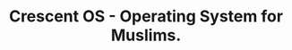 ---
layout: default
title: Crescent OS - Operating System for Muslims.
metaDescription: crescent os, linux, os, tech, muslim, islam
---